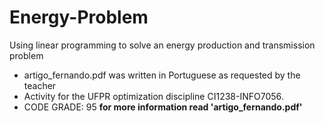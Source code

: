 # Energy-Problem  
Using linear programming to solve an energy production and transmission problem
* artigo_fernando.pdf was written in Portuguese as requested by the teacher
* Activity for the UFPR optimization discipline CI1238-INFO7056. 
* CODE GRADE: 95
**for more information read 'artigo_fernando.pdf'**
